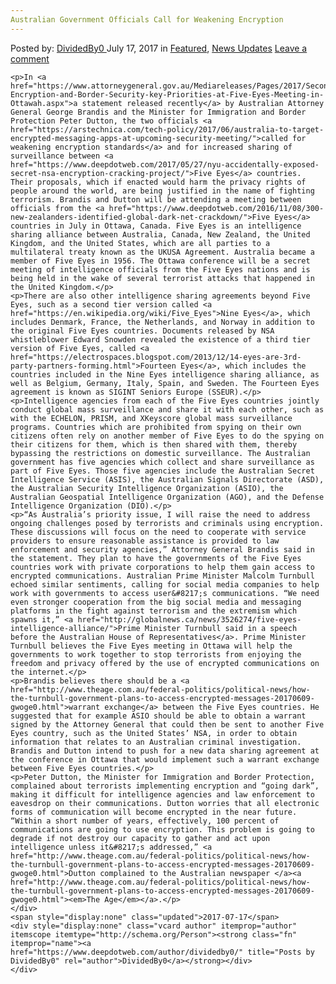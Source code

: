 ```yaml
---
Australian Government Officials Call for Weakening Encryption
---
```

<article class="post-listing post-21383 post type-post status-publish format-standard has-post-thumbnail hentry 
    <div class="post-inner">
        <span>Posted by: <a href="https://www.deepdotweb.com/author/dividedby0/" title="">DividedBy0 </a></span>
    <span>July 17, 2017</span>
    <span>in <a href="https://www.deepdotweb.com/category/deepdot-news/" rel="category tag">Featured</a>, <a href="https://www.deepdotweb.com/category/news-updates/" rel="category tag">News Updates</a></span>
    <span><a href="https://www.deepdotweb.com/2017/07/17/australian-government-officials-call-weakening-encryption/#respond">Leave a comment</a></span>
    </p>
    <div class="clear"></div>
    
    <p>In <a href="https://www.attorneygeneral.gov.au/Mediareleases/Pages/2017/SecondQuarter/Tackling-Encryption-and-Border-Security-key-Priorities-at-Five-Eyes-Meeting-in-Ottawah.aspx">a statement released recently</a> by Australian Attorney General George Brandis and the Minister for Immigration and Border Protection Peter Dutton, the two officials <a href="https://arstechnica.com/tech-policy/2017/06/australia-to-target-encrypted-messaging-apps-at-upcoming-security-meeting/">called for weakening encryption standards</a> and for increased sharing of surveillance between <a href="https://www.deepdotweb.com/2017/05/27/nyu-accidentally-exposed-secret-nsa-encryption-cracking-project/">Five Eyes</a> countries. Their proposals, which if enacted would harm the privacy rights of people around the world, are being justified in the name of fighting terrorism. Brandis and Dutton will be attending a meeting between officials from the <a href="https://www.deepdotweb.com/2016/11/08/300-new-zealanders-identified-global-dark-net-crackdown/">Five Eyes</a> countries in July in Ottawa, Canada. Five Eyes is an intelligence sharing alliance between Australia, Canada, New Zealand, the United Kingdom, and the United States, which are all parties to a multilateral treaty known as the UKUSA Agreement. Australia became a member of Five Eyes in 1956. The Ottawa conference will be a secret meeting of intelligence officials from the Five Eyes nations and is being held in the wake of several terrorist attacks that happened in the United Kingdom.</p>
    <p>There are also other intelligence sharing agreements beyond Five Eyes, such as a second tier version called <a href="https://en.wikipedia.org/wiki/Five_Eyes">Nine Eyes</a>, which includes Denmark, France, the Netherlands, and Norway in addition to the original Five Eyes countries. Documents released by NSA whistleblower Edward Snowden revealed the existence of a third tier version of Five Eyes, called <a href="https://electrospaces.blogspot.com/2013/12/14-eyes-are-3rd-party-partners-forming.html">Fourteen Eyes</a>, which includes the countries included in the Nine Eyes intelligence sharing alliance, as well as Belgium, Germany, Italy, Spain, and Sweden. The Fourteen Eyes agreement is known as SIGINT Seniors Europe (SSEUR).</p>
    <p>Intelligence agencies from each of the Five Eyes countries jointly conduct global mass surveillance and share it with each other, such as with the ECHELON, PRISM, and XKeyscore global mass surveillance programs. Countries which are prohibited from spying on their own citizens often rely on another member of Five Eyes to do the spying on their citizens for them, which is then shared with them, thereby bypassing the restrictions on domestic surveillance. The Australian government has five agencies which collect and share surveillance as part of Five Eyes. Those five agencies include the Australian Secret Intelligence Service (ASIS), the Australian Signals Directorate (ASD), the Australian Security Intelligence Organization (ASIO), the Australian Geospatial Intelligence Organization (AGO), and the Defense Intelligence Organization (DIO).</p>
    <p>“As Australia’s priority issue, I will raise the need to address ongoing challenges posed by terrorists and criminals using encryption. These discussions will focus on the need to cooperate with service providers to ensure reasonable assistance is provided to law enforcement and security agencies,” Attorney General Brandis said in the statement. They plan to have the governments of the Five Eyes countries work with private corporations to help them gain access to encrypted communications. Australian Prime Minister Malcolm Turnbull echoed similar sentiments, calling for social media companies to help work with governments to access user&#8217;s communications. “We need even stronger cooperation from the big social media and messaging platforms in the fight against terrorism and the extremism which spawns it,” <a href="http://globalnews.ca/news/3526274/five-eyes-intelligence-alliance/">Prime Minister Turnbull said in a speech before the Australian House of Representatives</a>. Prime Minister Turnbull believes the Five Eyes meeting in Ottawa will help the governments to work together to stop terrorists from enjoying the freedom and privacy offered by the use of encrypted communications on the internet.</p>
    <p>Brandis believes there should be a <a href="http://www.theage.com.au/federal-politics/political-news/how-the-turnbull-government-plans-to-access-encrypted-messages-20170609-gwoge0.html">warrant exchange</a> between the Five Eyes countries. He suggested that for example ASIO should be able to obtain a warrant signed by the Attorney General that could then be sent to another Five Eyes country, such as the United States’ NSA, in order to obtain information that relates to an Australian criminal investigation. Brandis and Dutton intend to push for a new data sharing agreement at the conference in Ottawa that would implement such a warrant exchange between Five Eyes countries.</p>
    <p>Peter Dutton, the Minister for Immigration and Border Protection, complained about terrorists implementing encryption and “going dark”, making it difficult for intelligence agencies and law enforcement to eavesdrop on their communications. Dutton worries that all electronic forms of communication will become encrypted in the near future. “Within a short number of years, effectively, 100 percent of communications are going to use encryption. This problem is going to degrade if not destroy our capacity to gather and act upon intelligence unless it&#8217;s addressed,” <a href="http://www.theage.com.au/federal-politics/political-news/how-the-turnbull-government-plans-to-access-encrypted-messages-20170609-gwoge0.html">Dutton complained to the Australian newspaper </a><a href="http://www.theage.com.au/federal-politics/political-news/how-the-turnbull-government-plans-to-access-encrypted-messages-20170609-gwoge0.html"><em>The Age</em></a>.</p>
    </div>
    <span style="display:none" class="updated">2017-07-17</span>
    <div style="display:none" class="vcard author" itemprop="author" itemscope itemtype="http://schema.org/Person"><strong class="fn" itemprop="name"><a href="https://www.deepdotweb.com/author/dividedby0/" title="Posts by DividedBy0" rel="author">DividedBy0</a></strong></div>
    </div>
</article>

